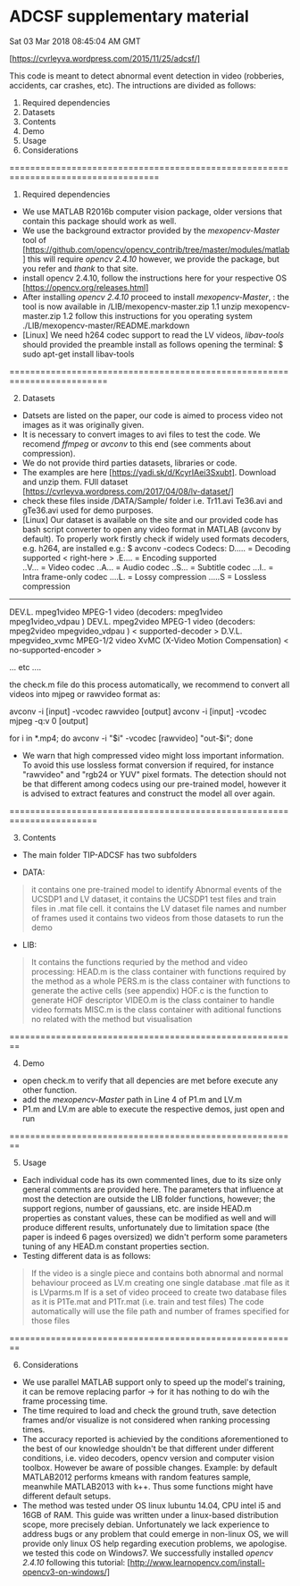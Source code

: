 # ADCSF supplementary material # 
<update> Sat 03 Mar 2018 08:45:04 AM GMT 

[https://cvrleyva.wordpress.com/2015/11/25/adcsf/]

This code is meant to detect abnormal event detection in video (robberies, accidents, car crashes, etc). 
The intructions are divided as follows:

1. Required dependencies
2. Datasets
3. Contents
4. Demo
5. Usage
6. Considerations

===================================================================================

1. Required dependencies
- We use MATLAB R2016b computer vision package, older versions that contain this package should work as well.
- <update> We use the background extractor provided by the _mexopencv-Master_ tool of
[https://github.com/opencv/opencv_contrib/tree/master/modules/matlab] this will require _opencv 2.4.10_
however, we provide the package, but you refer and _thank_ to that site.
- install opencv 2.4.10, follow the instructions here for your respective OS
[https://opencv.org/releases.html]
- After installing _opencv 2.4.10_ proceed to install _mexopencv-Master_, 
<update>: the tool is now available in /LIB/mexopencv-master.zip 
	1.1 unzip mexopencv-master.zip
	1.2 follow this instructions for you operating system ./LIB/mexopencv-master/README.markdown
- [Linux] We need h264 codec support to read the LV videos, _libav-tools_ should provided the preamble
install as follows opening the terminal:
$ sudo apt-get install libav-tools

=========================================================================

2. Datasets 
- Datsets are listed on the paper, our code is aimed to process video not images as it was originally given.
- It is necessary to convert images to avi files to test the code. We recomend _ffmpeg_ or _avconv_ to this end (see comments about compression). 
- We do not provide third parties datasets, libraries or code.
- <update> The examples are here [https://yadi.sk/d/KcyrIAei3Sxubt]. Download and unzip them. FUll dataset [https://cvrleyva.wordpress.com/2017/04/08/lv-dataset/]
- <update> check these files inside /DATA/Sample/ folder i.e. Tr11.avi Te36.avi and gTe36.avi used for demo purposes.
- <update> [Linux] Our dataset is available on the site and our provided code has bash script converter to open any video format in 
MATLAB (avconv by default). To properly work firstly check if widely used formats decoders, e.g. h264, are installed e.g.:
$ avconv -codecs
Codecs:
 D..... = Decoding supported < right-here >
 .E.... = Encoding supported  
 ..V... = Video codec
 ..A... = Audio codec
 ..S... = Subtitle codec
 ...I.. = Intra frame-only codec
 ....L. = Lossy compression
 .....S = Lossless compression
 -------
DEV.L. mpeg1video           MPEG-1 video (decoders: mpeg1video mpeg1video_vdpau )
DEV.L. mpeg2video           MPEG-1 video (decoders: mpeg2video mpegvideo_vdpau ) < supported-decoder >
D.V.L. mpegvideo_xvmc       MPEG-1/2 video XvMC (X-Video Motion Compensation) < no-supported-encoder >

... etc ....

<update> the check.m file do this process automatically, we recommend to convert all videos into mjpeg or rawvideo format as:


avconv -i [input] -vcodec rawvideo  [output] 
avconv -i [input] -vcodec mjpeg -q:v 0  [output]

for i in *.mp4; do avconv -i "$i" -vcodec [rawvideo] "out-$i"; done

- We warn that high compressed video might loss important information. To avoid this use lossless format conversion if required, 
for instance "rawvideo" and "rgb24 or YUV" pixel formats. The detection should not be that different among codecs using our 
pre-trained model, however it is advised to extract features and construct the model all over again.

=======================================================================

3. Contents
- The main folder TIP-ADCSF has two subfolders
* DATA: 
> it contains one pre-trained model to identify Abnormal events of the UCSDP1 and LV dataset, 
> it contains the UCSDP1 test files and train files in .mat file cell.
> it contains the LV dataset file names and number of frames used
> it contains two videos from those datasets to run the demo
* LIB:
> It contains the functions requried by the method and video processing:
> HEAD.m is the class container with functions required by the method as a whole
> PERS.m is the class container with functions to generate the active cells (see appendix)
> HOF.c is the function to generate HOF descriptor 
> VIDEO.m is the class container to handle video formats
> MISC.m is the class container with aditional functions no related with the method but visualisation

========================================================

4. Demo
- open check.m to verify that all depencies are met before execute any other function.
- add the _mexopencv-Master_ path in Line 4 of P1.m and LV.m
- P1.m and LV.m are able to execute the respective demos, just open and run

========================================================

5. Usage
- Each individual code has its own commented lines, due to its size only general comments are
provided here. The parameters that influence at most the detection are outside the LIB folder
functions, however; the support regions, number of gaussians, etc. are inside HEAD.m properties as
constant values, these can be modified as well and will produce different results, unfortunately
due to limitation space (the paper is indeed 6 pages oversized) we didn't perform some parameters
tuning of any HEAD.m constant properties section.
- Testing different data is as follows:
> If the video is a single piece and contains both abnormal and normal behaviour proceed as LV.m
creating one single database .mat file as it is LVparms.m
> If is a set of video proceed to create two database files as it is P1Te.mat 
and P1Tr.mat (i.e. train and test files)
> The code automatically will use the file path and number of frames specified for those files

========================================================

6. Considerations <update>
- We use parallel MATLAB support only to speed up the model's training, it can be remove replacing parfor -> for 
it has nothing to do wih the frame processing time.
- The time required to load and check the ground truth, save detection frames and/or visualize is not considered when 
ranking processing times.
- The accuracy reported is achievied by the conditions aforementioned to the best of our knowledge shouldn't be 
that different under different conditions, i.e. video decoders, opencv version and computer vision toolbox. However be aware of possible
changes. Example: by default MATLAB2012 performs kmeans with random features sample, meanwhile MATLAB2013 with k++. 
Thus some functions might have different default setups.
- The method was tested under OS linux lubuntu 14.04, CPU intel i5 and 16GB of RAM. This guide was written under a linux-based distribution scope, 
more precisely debian. Unfortunately we lack experience to address bugs or any problem that could emerge in non-linux OS, we will provide
 only linux OS help regarding execution problems, we apologise.
 <update> we tested this code on Windows7. We successfully installed _opencv 2.4.10_ following this tutorial:
 [http://www.learnopencv.com/install-opencv3-on-windows/] 
